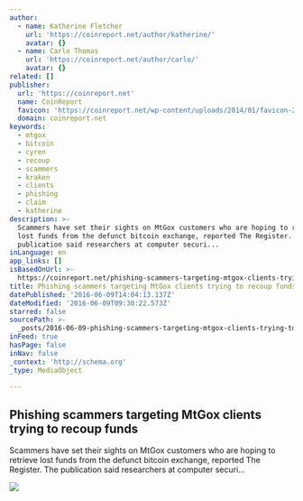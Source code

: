```yaml
---
author:
  - name: Katherine Fletcher
    url: 'https://coinreport.net/author/katherine/'
    avatar: {}
  - name: Carlo Thomas
    url: 'https://coinreport.net/author/carlo/'
    avatar: {}
related: []
publisher:
  url: 'https://coinreport.net'
  name: CoinReport
  favicon: 'https://coinreport.net/wp-content/uploads/2014/01/favicon-2.ico'
  domain: coinreport.net
keywords:
  - mtgox
  - bitcoin
  - cyren
  - recoup
  - scammers
  - kraken
  - clients
  - phishing
  - claim
  - katherine
description: >-
  Scammers have set their sights on MtGox customers who are hoping to retrieve
  lost funds from the defunct bitcoin exchange, reported The Register. The
  publication said researchers at computer securi...
inLanguage: en
app_links: []
isBasedOnUrl: >-
  https://coinreport.net/phishing-scammers-targeting-mtgox-clients-trying-recoup-funds/
title: Phishing scammers targeting MtGox clients trying to recoup funds
datePublished: '2016-06-09T14:04:13.137Z'
dateModified: '2016-06-09T09:38:22.573Z'
starred: false
sourcePath: >-
  _posts/2016-06-09-phishing-scammers-targeting-mtgox-clients-trying-to-recoup-f.md
inFeed: true
hasPage: false
inNav: false
_context: 'http://schema.org'
_type: MediaObject

---
```

<article style=""><h1>Phishing scammers targeting MtGox clients trying to recoup funds</h1><p>Scammers have set their sights on MtGox customers who are hoping to retrieve lost funds from the defunct bitcoin exchange, reported The Register. The publication said researchers at computer securi...</p><img src="https://coinreport.net/wp-content/uploads/2015/12/Satoshis-Bitcoin-150x150.png" /></article>